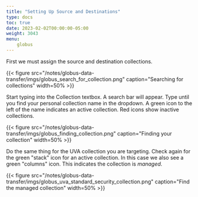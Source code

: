 ```yaml
---
title: "Setting Up Source and Destinations"
type: docs
toc: true
date: 2023-02-02T00:00:00-05:00
weight: 3043
menu:
    globus
---
```


First we must assign the source and destination collections.

{{< figure src="/notes/globus-data-transfer/imgs/globus_search_for_collection.png" caption="Searching for collections" width=50% >}}

Start typing into the Collection textbox. A search bar will appear. Type until you find your personal collection name in the dropdown.  A green icon to the left of the name indicates an active collection.  Red icons show inactive collections.

{{< figure src="/notes/globus-data-transfer/imgs/globus_finding_collection.png" caption="Finding your collection" width=50% >}}

Do the same thing for the UVA collection you are targeting. Check again for the green "stack" icon for an active collection. In this case we also see a green "columns" icon.  This indicates the collection is _managed_. 

{{< figure src="/notes/globus-data-transfer/imgs/globus_uva_standard_security_collection.png" caption="Find the managed collection" width=50% >}}
